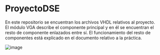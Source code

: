 # ProyectoDSE

En este repositorio se encuentran los archivos VHDL relativos al proyecto. El módulo VGA describe el componente principal y en él se encuentran el resto de componente enlazados entre sí. El funcionamiento del resto de componentes está explicado en el documento relativo a la práctica.

![image](https://github.com/user-attachments/assets/0d653483-7ee6-47fe-a992-a6a203c8532b)
